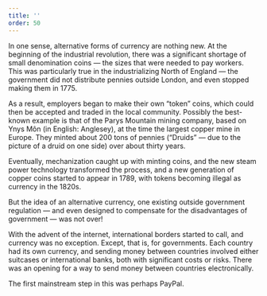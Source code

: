 ```yaml
---
title: ''
order: 50
---
```

In one sense, alternative forms of currency are nothing new. At the beginning
of the industrial revolution, there was a significant shortage of small
denomination coins — the sizes that were needed to pay workers. This was
particularly true in the industrializing North of England — the government did
not distribute pennies outside London, and even stopped making them in 1775.

As a result, employers began to make their own “token” coins, which could then
be accepted and traded in the local community. Possibly the best-known example
is that of the Parys Mountain mining company, based on Ynys Môn (in English:
Anglesey), at the time the largest copper mine in Europe. They minted about 200
tons of pennies (“Druids” — due to the picture of a druid on one side) over
about thirty years.

Eventually, mechanization caught up with minting coins, and the new steam power
technology transformed the process, and a new generation of copper coins
started to appear in 1789, with tokens becoming illegal as currency in the
1820s.

But the idea of an alternative currency, one existing outside government
regulation — and even designed to compensate for the disadvantages of
government — was not over!

With the advent of the internet, international borders started to call, and
currency was no exception. Except, that is, for governments. Each country had
its own currency, and sending money between countries involved either suitcases
or international banks, both with significant costs or risks. There was an
opening for a way to send money between countries electronically.

The first mainstream step in this was perhaps PayPal.
